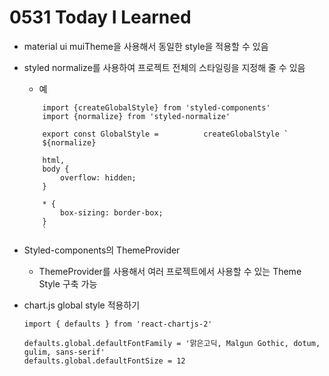# 0531 Today I Learned 

- material ui muiTheme을 사용해서 동일한 style을 적용할 수 있음

- styled normalize를 사용하여 프로젝트 전체의 스타일링을 지정해 줄 수 있음

    - 예

    ```
        import {createGlobalStyle} from 'styled-components'
        import {normalize} from 'styled-normalize'

        export const GlobalStyle =          createGlobalStyle `
        ${normalize}

        html,
        body {
            overflow: hidden;
        }

        * {
            box-sizing: border-box;
        }
        `
    ```

- Styled-components의 ThemeProvider 

    - ThemeProvider를 사용해서 여러 프로젝트에서 사용할 수 있는 Theme Style 구축 가능

- chart.js global style 적용하기

    ```
    import { defaults } from 'react-chartjs-2'

    defaults.global.defaultFontFamily = '맑은고딕, Malgun Gothic, dotum, gulim, sans-serif'
    defaults.global.defaultFontSize = 12

    ```
